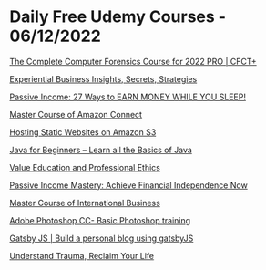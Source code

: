 # Daily Free Udemy Courses - 06/12/2022

[The Complete Computer Forensics Course for 2022 PRO | CFCT+](https://www.udemy.com/course/computer-forensics-beginner-to-advanced-cfct-masterclass/?couponCode=COMPUTER_FIR_DEC)
[Experiential Business Insights, Secrets, Strategies](https://www.udemy.com/course/grow-digital-blueprint/?couponCode=7D4415D7140F8C2AA4D0)
[Passive Income: 27 Ways to EARN MONEY WHILE YOU SLEEP!](https://www.udemy.com/course/how-to-earn-passive-income-online/?couponCode=08651FD3D9B3F9A76E8B)
[Master Course of Amazon Connect](https://www.udemy.com/course/aws-amazon-connect/?couponCode=7D14A7E59B849FF454A4)
[Hosting Static Websites on Amazon S3](https://www.udemy.com/course/hosting-static-websites-amazon-s3/?couponCode=B1696C46182158CCBA85)
[Java for Beginners – Learn all the Basics of Java](https://www.udemy.com/course/java-for-beginners-learn-all-the-basics-of-java/?couponCode=0DBE4AB6C217714E6399)
[Value Education and Professional Ethics](https://www.udemy.com/course/value-education-and-professional-ethics/?couponCode=608022A538C930B40916)
[Passive Income Mastery: Achieve Financial Independence Now](https://www.udemy.com/course/passive-income-mastery-achieve-financial-independence-now/?couponCode=B81A7AC2BC2C1A5FDB3E)
[Master Course of International Business](https://www.udemy.com/course/master-course-of-international-business/?couponCode=BB8F0E01CCE8153B34E4)
[Adobe Photoshop CC- Basic Photoshop training](https://www.udemy.com/course/adobe-photoshop-cc-basic-photoshop-training/?couponCode=374038F430C65070A1C8)
[Gatsby JS | Build a personal blog using gatsbyJS](https://www.udemy.com/course/gatsbyjs-graphql-build-a-personal-blog-using-gatsbyjs-graphql/?couponCode=DEC2022)
[Understand Trauma, Reclaim Your Life](https://www.udemy.com/course/overcome-trauma-to-live-your-best-life/?couponCode=E7CD3CFD8FBAFA07FAED)
